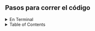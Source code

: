 ## Pasos para correr el código

<details>
  <summary>En Terminal</summary>
  <ol>
    <li>
      <a>Descargar toda la carpeta del ejercicio, o bien solo el archivo .py que se desea correr</a>
            <a>Descargar toda la carpeta del ejercicio, o bien solo el archivo .py que se desea correr</a>
      
      <a>Abrir la terminal o Command Prompt (CMD) de la computadora<a/>
        
      <a>Utilizando el comando "cd" en la terminal, dirigirse al directorio donde se encuentra el archivo</a>
        
      <a>Ingresar el comando python3 + nombre del archivo.py </a>
    </li>
  </ol>
</details>



<!-- TABLE OF CONTENTS -->
<details>
  <summary>Table of Contents</summary>
  <ol>
    <li>
      <a href="#about-the-project">About The Project</a>
      <ul>
        <li><a href="#built-with">Built With</a></li>
      </ul>
    </li>
    <li>
      <a href="#getting-started">Getting Started</a>
      <ul>
        <li><a href="#prerequisites">Prerequisites</a></li>
        <li><a href="#installation">Installation</a></li>
      </ul>
    </li>
    <li><a href="#usage">Usage</a></li>
    <li><a href="#roadmap">Roadmap</a></li>
    <li><a href="#contributing">Contributing</a></li>
    <li><a href="#license">License</a></li>
    <li><a href="#contact">Contact</a></li>
    <li><a href="#acknowledgments">Acknowledgments</a></li>
  </ol>
</details>
